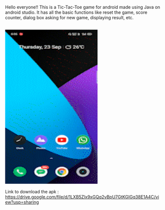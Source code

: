 Hello everyone!!
This is a Tic-Tac-Toe game for android made using Java on android studio. It has all the basic functions like reset the game, score counter, dialog box asking for new game, displaying result, etc.<br><br>

<img src="https://github.com/its-navneet/TicTacToe/blob/master/TicTacToe_gif.gif" alt="Tic-tac-Toe_gif" width="300" height="500"><br>

Link to download the apk : https://drive.google.com/file/d/1LXB5Zlx9xGQq2vBpU7GtKGIGq38E1A4C/view?usp=sharing
